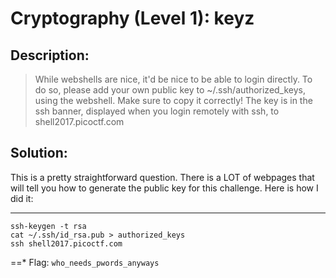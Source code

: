 # Cryptography (Level 1): keyz
## Description: 
>While webshells are nice, it'd be nice to be able to login directly. To do so, please add your own public key to ~/.ssh/authorized_keys, using the webshell. Make sure to copy it correctly! The key is in the ssh banner, displayed when you login remotely with ssh, to shell2017.picoctf.com
## Solution:
This is a pretty straightforward question. There is a LOT of webpages that will
tell you how to generate the public key for this challenge. Here is how I did
it:
***
    ssh-keygen -t rsa
    cat ~/.ssh/id_rsa.pub > authorized_keys
    ssh shell2017.picoctf.com
==*
Flag: `who_needs_pwords_anyways` 
